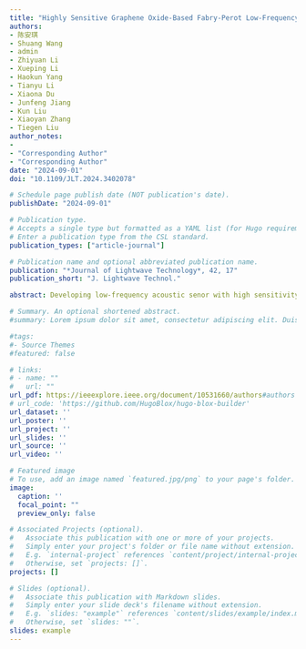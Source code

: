 ```yaml
---
title: "Highly Sensitive Graphene Oxide-Based Fabry-Perot Low-Frequency Acoustic Sensor With Low-Coherence Polarized Demodulation Using Three-Step Phase-Shifting Arctan Algorithms"
authors:
- 陈安琪
- Shuang Wang
- admin
- Zhiyuan Li
- Xueping Li
- Haokun Yang
- Tianyu Li
- Xiaona Du
- Junfeng Jiang
- Kun Liu
- Xiaoyan Zhang
- Tiegen Liu
author_notes:
- 
- "Corresponding Author"
- "Corresponding Author"
date: "2024-09-01"
doi: "10.1109/JLT.2024.3402078"

# Schedule page publish date (NOT publication's date).
publishDate: "2024-09-01"

# Publication type.
# Accepts a single type but formatted as a YAML list (for Hugo requirements).
# Enter a publication type from the CSL standard.
publication_types: ["article-journal"]

# Publication name and optional abbreviated publication name.
publication: "*Journal of Lightwave Technology*, 42, 17"
publication_short: "J. Lightwave Technol."

abstract: Developing low-frequency acoustic senor with high sensitivity is crucial for diverse applications, ranging from seismic monitoring, military operations, to pipeline surveillance. Here, we have proposed a high-sensitivity graphene oxide (GO)-based Fabry-Perot low-frequency sensor, in which a 170 nm thick, large-area and uniformly GO film was prepared by a vacuum filtration method. To enhance the accuracy and stability of the sensor, a low-coherence interference system based on birefringent crystal blocks was designed utilizing a three-step phase-shifting arctangent algorithm. Our sensor exhibited a sensitivity of −93.48 dB re 1 rad/μPa at 6–60 Hz with a fluctuation of 0.6 dB. The minimum detectable pressure of the sensor was measured at 0.37 μPa/Hz 1/2 @20 Hz with a signal to noise ratio of 135.41 dB. Overall, this sensor offers simplicity in preparation, high sensitivity, low detectable sound pressure, making it a significant asset for low-frequency acoustic applications.

# Summary. An optional shortened abstract.
#summary: Lorem ipsum dolor sit amet, consectetur adipiscing elit. Duis posuere tellus ac convallis placerat. Proin tincidunt magna sed ex sollicitudin condimentum.

#tags:
#- Source Themes
#featured: false

# links:
# - name: ""
#   url: ""
url_pdf: https://ieeexplore.ieee.org/document/10531660/authors#authors
# url_code: 'https://github.com/HugoBlox/hugo-blox-builder'
url_dataset: ''
url_poster: ''
url_project: ''
url_slides: ''
url_source: ''
url_video: ''

# Featured image
# To use, add an image named `featured.jpg/png` to your page's folder. 
image:
  caption: ''
  focal_point: ""
  preview_only: false

# Associated Projects (optional).
#   Associate this publication with one or more of your projects.
#   Simply enter your project's folder or file name without extension.
#   E.g. `internal-project` references `content/project/internal-project/index.md`.
#   Otherwise, set `projects: []`.
projects: []

# Slides (optional).
#   Associate this publication with Markdown slides.
#   Simply enter your slide deck's filename without extension.
#   E.g. `slides: "example"` references `content/slides/example/index.md`.
#   Otherwise, set `slides: ""`.
slides: example
---
```


<!-- {{% callout note %}}
Click the *Cite* button above to demo the feature to enable visitors to import publication metadata into their reference management software.
{{% /callout %}}

{{% callout note %}}
Create your slides in Markdown - click the *Slides* button to check out the example.
{{% /callout %}}

Add the publication's **full text** or **supplementary notes** here. You can use rich formatting such as including [code, math, and images](https://docs.hugoblox.com/content/writing-markdown-latex/). -->